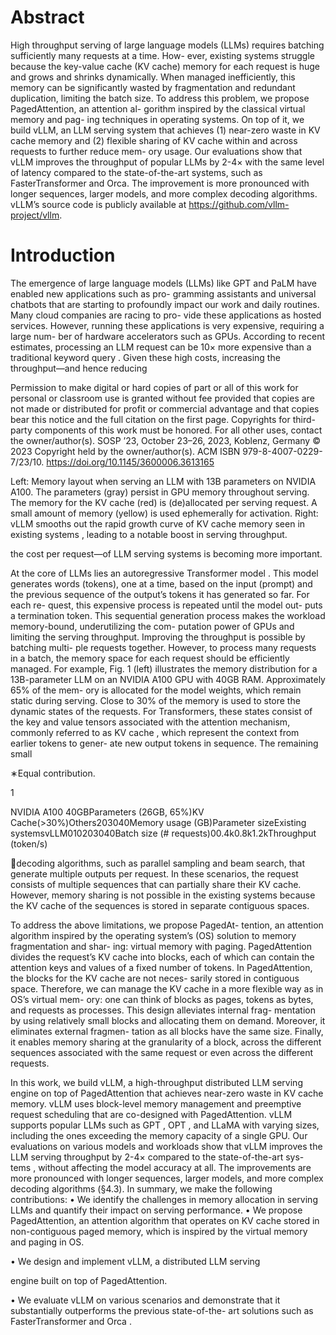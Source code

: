 # Abstract

High throughput serving of large language models (LLMs)
requires batching sufficiently many requests at a time. How-
ever, existing systems struggle because the key-value cache
(KV cache) memory for each request is huge and grows
and shrinks dynamically. When managed inefficiently, this
memory can be significantly wasted by fragmentation and
redundant duplication, limiting the batch size. To address
this problem, we propose PagedAttention, an attention al-
gorithm inspired by the classical virtual memory and pag-
ing techniques in operating systems. On top of it, we build
vLLM, an LLM serving system that achieves (1) near-zero
waste in KV cache memory and (2) flexible sharing of KV
cache within and across requests to further reduce mem-
ory usage. Our evaluations show that vLLM improves the
throughput of popular LLMs by 2-4× with the same level
of latency compared to the state-of-the-art systems, such
as FasterTransformer and Orca. The improvement is more
pronounced with longer sequences, larger models, and more
complex decoding algorithms. vLLM’s source code is publicly
available at https://github.com/vllm-project/vllm.

# Introduction

The emergence of large language models (LLMs) like GPT  and PaLM  have enabled new applications such as pro-
gramming assistants  and universal chatbots 
that are starting to profoundly impact our work and daily
routines. Many cloud companies  are racing to pro-
vide these applications as hosted services. However, running
these applications is very expensive, requiring a large num-
ber of hardware accelerators such as GPUs. According to
recent estimates, processing an LLM request can be 10× more
expensive than a traditional keyword query . Given these
high costs, increasing the throughput—and hence reducing

Permission to make digital or hard copies of part or all of this work for
personal or classroom use is granted without fee provided that copies are
not made or distributed for profit or commercial advantage and that copies
bear this notice and the full citation on the first page. Copyrights for third-
party components of this work must be honored. For all other uses, contact
the owner/author(s).
SOSP ’23, October 23–26, 2023, Koblenz, Germany
© 2023 Copyright held by the owner/author(s).
ACM ISBN 979-8-4007-0229-7/23/10.
https://doi.org/10.1145/3600006.3613165

Left: Memory layout when serving an LLM with
13B parameters on NVIDIA A100. The parameters (gray)
persist in GPU memory throughout serving. The memory
for the KV cache (red) is (de)allocated per serving request.
A small amount of memory (yellow) is used ephemerally
for activation. Right: vLLM smooths out the rapid growth
curve of KV cache memory seen in existing systems ,
leading to a notable boost in serving throughput.

the cost per request—of LLM serving systems is becoming
more important.

At the core of LLMs lies an autoregressive Transformer
model . This model generates words (tokens), one at a
time, based on the input (prompt) and the previous sequence
of the output’s tokens it has generated so far. For each re-
quest, this expensive process is repeated until the model out-
puts a termination token. This sequential generation process
makes the workload memory-bound, underutilizing the com-
putation power of GPUs and limiting the serving throughput.
Improving the throughput is possible by batching multi-
ple requests together. However, to process many requests
in a batch, the memory space for each request should be
efficiently managed. For example, Fig. 1 (left) illustrates the
memory distribution for a 13B-parameter LLM on an NVIDIA
A100 GPU with 40GB RAM. Approximately 65% of the mem-
ory is allocated for the model weights, which remain static
during serving. Close to 30% of the memory is used to store
the dynamic states of the requests. For Transformers, these
states consist of the key and value tensors associated with the
attention mechanism, commonly referred to as KV cache ,
which represent the context from earlier tokens to gener-
ate new output tokens in sequence. The remaining small

∗Equal contribution.

1

NVIDIA A100 40GBParameters (26GB, 65%)KV Cache(>30%)Others203040Memory usage (GB)Parameter sizeExisting systemsvLLM010203040Batch size (# requests)00.4k0.8k1.2kThroughput (token/s)

decoding algorithms, such as parallel sampling and beam
search, that generate multiple outputs per request. In these
scenarios, the request consists of multiple sequences that can
partially share their KV cache. However, memory sharing is
not possible in the existing systems because the KV cache of
the sequences is stored in separate contiguous spaces.

To address the above limitations, we propose PagedAt-
tention, an attention algorithm inspired by the operating
system’s (OS) solution to memory fragmentation and shar-
ing: virtual memory with paging. PagedAttention divides the
request’s KV cache into blocks, each of which can contain
the attention keys and values of a fixed number of tokens. In
PagedAttention, the blocks for the KV cache are not neces-
sarily stored in contiguous space. Therefore, we can manage
the KV cache in a more flexible way as in OS’s virtual mem-
ory: one can think of blocks as pages, tokens as bytes, and
requests as processes. This design alleviates internal frag-
mentation by using relatively small blocks and allocating
them on demand. Moreover, it eliminates external fragmen-
tation as all blocks have the same size. Finally, it enables
memory sharing at the granularity of a block, across the
different sequences associated with the same request or even
across the different requests.

In this work, we build vLLM, a high-throughput distributed
LLM serving engine on top of PagedAttention that achieves
near-zero waste in KV cache memory. vLLM uses block-level
memory management and preemptive request scheduling
that are co-designed with PagedAttention. vLLM supports
popular LLMs such as GPT , OPT , and LLaMA 
with varying sizes, including the ones exceeding the memory
capacity of a single GPU. Our evaluations on various models
and workloads show that vLLM improves the LLM serving
throughput by 2-4× compared to the state-of-the-art sys-
tems , without affecting the model accuracy at all. The
improvements are more pronounced with longer sequences,
larger models, and more complex decoding algorithms (§4.3).
In summary, we make the following contributions:
• We identify the challenges in memory allocation in serving
LLMs and quantify their impact on serving performance.
• We propose PagedAttention, an attention algorithm that
operates on KV cache stored in non-contiguous paged
memory, which is inspired by the virtual memory and
paging in OS.

• We design and implement vLLM, a distributed LLM serving

engine built on top of PagedAttention.

• We evaluate vLLM on various scenarios and demonstrate
that it substantially outperforms the previous state-of-the-
art solutions such as FasterTransformer  and Orca .

